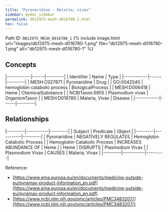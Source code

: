 ```yaml
---
title: "Pyronaridine - Malaria, vivax"
sidebar: mydoc_sidebar
permalink: db12975-mesh-d016780-1.html
toc: false 
---
```



Path ID: `DB12975_MESH_D016780_1`
{% include image.html url="images/db12975-mesh-d016780-1.png" file="db12975-mesh-d016780-1.png" alt="db12975-mesh-d016780-1" %}

## Concepts

|------------|------|---------|
| Identifier | Name | Type    |
|------------|------|---------|
| MESH:C027871 | Pyronaridine | Drug |
| GO:0042540 | hemoglobin catabolic process | BiologicalProcess |
| MESH:D006418 | Heme | ChemicalSubstance |
| NCBITaxon:5855 | Plasmodium vivax | OrganismTaxon |
| MESH:D016780 | Malaria, Vivax | Disease |
|------------|------|---------|

## Relationships

|---------|-----------|---------|
| Subject | Predicate | Object  |
|---------|-----------|---------|
| Pyronaridine | NEGATIVELY REGULATES | Hemoglobin Catabolic Process |
| Hemoglobin Catabolic Process | INCREASES ABUNDANCE OF | Heme |
| Heme | DISRUPTS | Plasmodium Vivax |
| Plasmodium Vivax | CAUSES | Malaria, Vivax |
|---------|-----------|---------|

Reference: 
  - [https://www.ema.europa.eu/en/documents/medicine-outside-eu/pyramax-product-information_en.pdf](https://www.ema.europa.eu/en/documents/medicine-outside-eu/pyramax-product-information_en.pdf)
  - [https://www.ncbi.nlm.nih.gov/pmc/articles/PMC3483207/](https://www.ncbi.nlm.nih.gov/pmc/articles/PMC3483207/)

